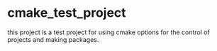 # cmake_test_project
this project is a test project for using cmake options for the control of projects and making packages.
